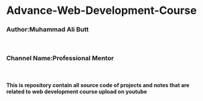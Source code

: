 # <h1>Advance-Web-Development-Course</h1>  
<h3>Author:Muhammad Ali Butt</h3>  <br>
<h3>Channel Name:Professional Mentor</h3> <br>

<h4>This is repository contain all source code of projects and notes that are related to web development course upload on youtube</h4>  
